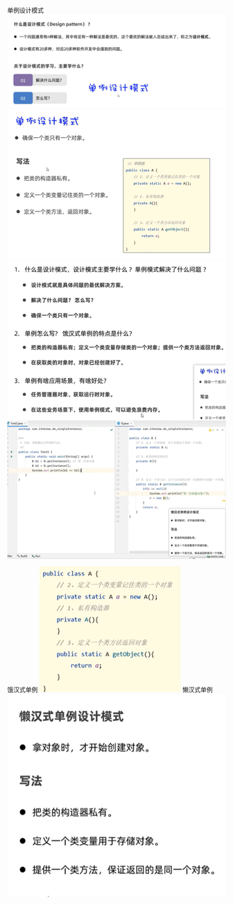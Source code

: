 单例设计模式
![alt text](image-163.png)
![alt text](image-165.png)
![alt text](image-166.png)
![alt text](image-172.png)

饿汉式单例
![alt text](image-173.png)
懒汉式单例
![alt text](image-167.png)